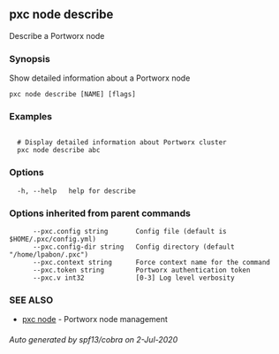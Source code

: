 ## pxc node describe

Describe a Portworx node

### Synopsis

Show detailed information about a Portworx node

```
pxc node describe [NAME] [flags]
```

### Examples

```

  # Display detailed information about Portworx cluster
  pxc node describe abc
```

### Options

```
  -h, --help   help for describe
```

### Options inherited from parent commands

```
      --pxc.config string       Config file (default is $HOME/.pxc/config.yml)
      --pxc.config-dir string   Config directory (default "/home/lpabon/.pxc")
      --pxc.context string      Force context name for the command
      --pxc.token string        Portworx authentication token
      --pxc.v int32             [0-3] Log level verbosity
```

### SEE ALSO

* [pxc node](pxc_node.md)	 - Portworx node management

###### Auto generated by spf13/cobra on 2-Jul-2020

